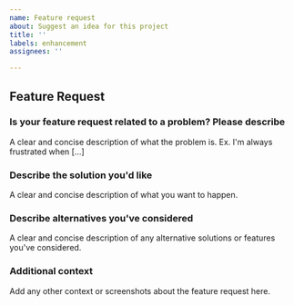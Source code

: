 ```yaml
---
name: Feature request
about: Suggest an idea for this project
title: ''
labels: enhancement
assignees: ''

---
```

## Feature Request
### Is your feature request related to a problem? Please describe
A clear and concise description of what the problem is. Ex. I'm always frustrated when [...]
<!--- Put your text below this line -->

### Describe the solution you'd like
A clear and concise description of what you want to happen.
<!--- Put your text below this line -->

### Describe alternatives you've considered
A clear and concise description of any alternative solutions or features you've considered.
<!--- Put your text below this line -->

### Additional context
Add any other context or screenshots about the feature request here.
<!--- Put your text below this line -->